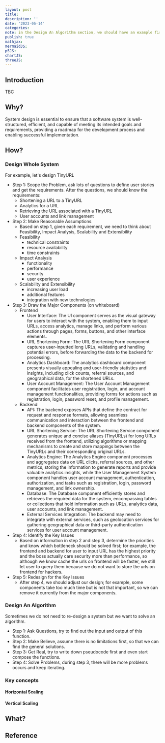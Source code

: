 ```yaml
---
layout: post
title:
description: ''
date: '2023-06-14'
categories:
note: in the Design An Algorithm section, we should have an example first
publish: true
mathjax:
mermaidJS:
p5JS:
chartJS:
threeJS:
---
```


## Introduction

TBC

## Why?

System design is essential to ensure that a software system is well-structured, efficient, and capable of meeting its intended goals and requirements, providing a roadmap for the development process and enabling successful implementation.

## How?

### Design Whole System

For example, let's design TinyURL

* Step 1: Scope the Problem, ask lots of questions to define user stories and get the requirements. After the questions, we should know the requirements:
  * Shortening a URL to a TinyURL
  * Analytics for a URL
  * Retrieving the URL associated with a TinyURL
  * User accounts and link management
* Step 2: Make Reasonable Assumptions
  * Based on step 1, given each requirement, we need to think about Feasibility, Impact Analysis, Scalability and Extensibility
  * Feasibility
    * technical constraints
    * resource availability
    * time constraints
  * Impact Analysis
    * functionality
    * performance
    * security
    * user experience
  * Scalability and Extensibility
    * increasing user load
    * additional features
    * integration with new technologies
* Step 3: Draw the Major Components (on whiteboard)
  * Frontend
    * User Interface: The UI component serves as the visual gateway for users to interact with the system, enabling them to input URLs, access analytics, manage links, and perform various actions through pages, forms, buttons, and other interface elements.
    * URL Shortening Form: The URL Shortening Form component captures user-inputted long URLs, validating and handling potential errors, before forwarding the data to the backend for processing.
    * Analytics Dashboard: The analytics dashboard component presents visually appealing and user-friendly statistics and insights, including click counts, referral sources, and geographical data, for the shortened URLs.
    * User Account Management: The User Account Management component facilitates user registration, login, and account management functionalities, providing forms for actions such as registration, login, password reset, and profile management.
  * Backend
    * API: The backend exposes APIs that define the contract for request and response formats, allowing seamless communication and interaction between the frontend and backend components of the system.
    * URL Shortening Service: The URL Shortening Service component generates unique and concise aliases (TinyURLs) for long URLs received from the frontend, utilizing algorithms or mapping mechanisms to create and store mappings between the TinyURLs and their corresponding original URLs.
    * Analytics Engine: The Analytics Engine component processes and aggregates data on URL clicks, referral sources, and other metrics, storing the information to generate reports and provide valuable analytics insights, while the User Management System component handles user account management, authentication, authorization, and tasks such as registration, login, password management, and link ownership.
    * Database: The Database component efficiently stores and retrieves the required data for the system, encompassing tables or collections that hold information such as URLs, analytics data, user accounts, and link management.
    * External Services Integration: The backend may need to integrate with external services, such as geolocation services for gathering geographical data or third-party authentication services for user account management.
* Step 4: Identify the Key Issues
  * Based on information in step 2 and step 3, determine the priorities and know which bottleneck should be solved first; for example, the frontend and backend for user to input URL has the highest priority and the boss actually care security more than performance, so although we know cache the urls on frontend will be faster, we still let user to query them because we do not want to store the urls on frontend for hackers.
* Step 5: Redesign for the Key Issues
  * After step 4, we should adjust our design; for example, some components take too much time but is not that important, so we can remove it currently from the major components.

### Design An Algorithm

Sometimes we do not need to re-design a system but we want to solve an algorithm.

* Step 1: Ask Questions, try to find out the input and output of this function.
* Step 2: Make Believe, assume there is no limitations first, so that we can find the general solutions.
* Step 3: Get Real, try to write down pseudocode first and even start compose the functions.
* Step 4: Solve Problems, during step 3, there will be more problems occurs and keep iterating.

### Key concepts

#### Horizontal Scaling



#### Vertical Scaling

## What?

## Reference
